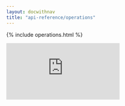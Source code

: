 ```yaml
---
layout: docwithnav
title: "api-reference/operations"
---
```

<!-- BEGIN MUNGE: UNVERSIONED_WARNING -->


<!-- END MUNGE: UNVERSIONED_WARNING -->
<!-- needed for gh-pages to render html files when imported -->
{% include operations.html %}

<!-- BEGIN MUNGE: IS_VERSIONED -->
<!-- TAG IS_VERSIONED -->
<!-- END MUNGE: IS_VERSIONED -->


<!-- BEGIN MUNGE: GENERATED_ANALYTICS -->
[![Analytics](https://kubernetes-site.appspot.com/UA-36037335-10/GitHub/docs/api-reference/operations.md?pixel)]()
<!-- END MUNGE: GENERATED_ANALYTICS -->

